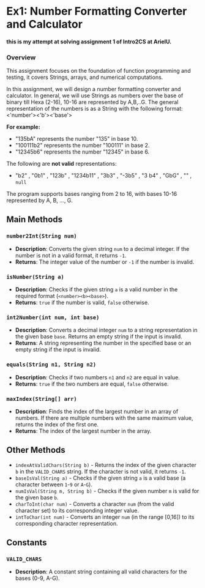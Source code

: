 # Ex1: Number Formatting Converter and Calculator

#### this is my attempt at solving assignment 1 of Intro2CS at ArielU.

### Overview

This assignment focuses on the foundation of function programming and testing, it covers Strings, arrays, and numerical computations.

In this assignment, we will design a number formatting converter and calculator.
In general, we will use Strings as numbers over the base of binary till Hexa (2-16), 10-16 are represented by A,B,..G. The general representation of the numbers is as a String with the following format: <'number'><'b'><'base'>

**For example:**
- "135bA" represents the number "135" in base 10.
- "100111b2" represents the number "100111" in base 2.
- "12345b6" represents the number "12345" in base 6.

The following are **not valid** representations:
- "b2" , "0b1" , "123b" ,  "1234b11" , "3b3" ,  "-3b5" ,  "3 b4" , "GbG" , "" , `null`

The program supports bases ranging from 2 to 16, with bases 10-16 represented by A, B, ..., G.

## Main Methods

### `number2Int(String num)`
- **Description**: Converts the given string `num` to a decimal integer. If the number is not in a valid format, it returns `-1`.
- **Returns**: The integer value of the number or `-1` if the number is invalid.

 ### `isNumber(String a)`
- **Description**: Checks if the given string `a` is a valid number in the required format (`<number><b><base>`).
- **Returns**: `true` if the number is valid, `false` otherwise.

### `int2Number(int num, int base)`
- **Description**: Converts a decimal integer `num` to a string representation in the given base `base`. Returns an empty string if the input is invalid.
- **Returns**: A string representing the number in the specified base or an empty string if the input is invalid.

### `equals(String n1, String n2)`
- **Description**: Checks if two numbers `n1` and `n2` are equal in value.
- **Returns**: `true` if the two numbers are equal, `false` otherwise.

### `maxIndex(String[] arr)`
- **Description**: Finds the index of the largest number in an array of numbers. If there are multiple numbers with the same maximum value, returns the index of the first one.
- **Returns**: The index of the largest number in the array.


## Other Methods
- `indexAtValidChars(String b)` -  Returns the index of the given character `b` in the `VALID_CHARS` string. If the character is not valid, it returns `-1`. 
- `baseIsVal(String a)` - Checks if the given string `a` is a valid base (a character between `1`-`9` or `A`-`G`).
- `numIsVal(String m, String b)` - Checks if the given number `m` is valid for the given base `b`.
- `charToInt(char num)` - Converts a character `num` (from the valid character set) to its corresponding integer value.
- `intToChar(int num)` - Converts an integer `num` (in the range [0,16]) to its corresponding character representation.

## Constants

### `VALID_CHARS`
- **Description**: A constant string containing all valid characters for the bases (0-9, A-G).
